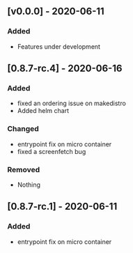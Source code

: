 ## [v0.0.0] - 2020-06-11
### Added
- Features under development

## [0.8.7-rc.4] - 2020-06-16
### Added
- fixed an ordering issue on makedistro
- Added helm chart

### Changed
- entrypoint fix on micro container
- fixed a screenfetch bug

### Removed
- Nothing

## [0.8.7-rc.1] - 2020-06-11
### Added
- entrypoint fix on micro container
